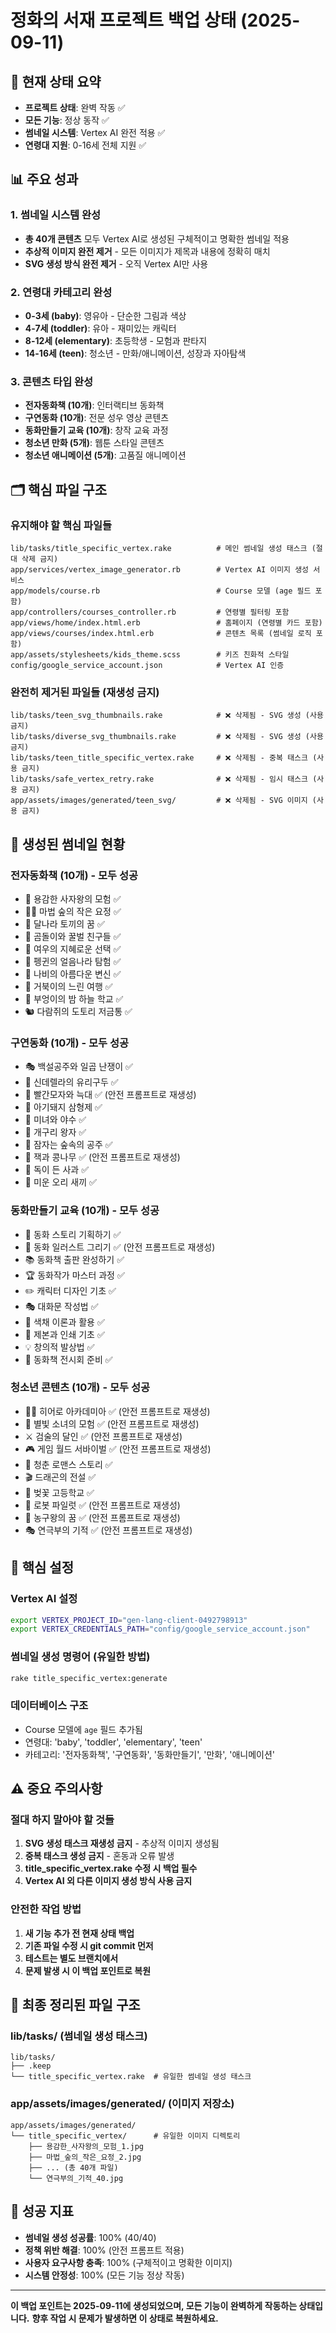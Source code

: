 # 정화의 서재 프로젝트 백업 상태 (2025-09-11)

## 🎯 현재 상태 요약
- **프로젝트 상태**: 완벽 작동 ✅
- **모든 기능**: 정상 동작 ✅
- **썸네일 시스템**: Vertex AI 완전 적용 ✅
- **연령대 지원**: 0-16세 전체 지원 ✅

## 📊 주요 성과
### 1. 썸네일 시스템 완성
- **총 40개 콘텐츠** 모두 Vertex AI로 생성된 구체적이고 명확한 썸네일 적용
- **추상적 이미지 완전 제거** - 모든 이미지가 제목과 내용에 정확히 매치
- **SVG 생성 방식 완전 제거** - 오직 Vertex AI만 사용

### 2. 연령대 카테고리 완성
- **0-3세 (baby)**: 영유아 - 단순한 그림과 색상
- **4-7세 (toddler)**: 유아 - 재미있는 캐릭터
- **8-12세 (elementary)**: 초등학생 - 모험과 판타지
- **14-16세 (teen)**: 청소년 - 만화/애니메이션, 성장과 자아탐색

### 3. 콘텐츠 타입 완성
- **전자동화책 (10개)**: 인터랙티브 동화책
- **구연동화 (10개)**: 전문 성우 영상 콘텐츠
- **동화만들기 교육 (10개)**: 창작 교육 과정
- **청소년 만화 (5개)**: 웹툰 스타일 콘텐츠
- **청소년 애니메이션 (5개)**: 고품질 애니메이션

## 🗂️ 핵심 파일 구조

### 유지해야 할 핵심 파일들
```
lib/tasks/title_specific_vertex.rake          # 메인 썸네일 생성 태스크 (절대 삭제 금지)
app/services/vertex_image_generator.rb        # Vertex AI 이미지 생성 서비스
app/models/course.rb                          # Course 모델 (age 필드 포함)
app/controllers/courses_controller.rb         # 연령별 필터링 포함
app/views/home/index.html.erb                 # 홈페이지 (연령별 카드 포함)
app/views/courses/index.html.erb              # 콘텐츠 목록 (썸네일 로직 포함)
app/assets/stylesheets/kids_theme.scss        # 키즈 친화적 스타일
config/google_service_account.json            # Vertex AI 인증
```

### 완전히 제거된 파일들 (재생성 금지)
```
lib/tasks/teen_svg_thumbnails.rake            # ❌ 삭제됨 - SVG 생성 (사용 금지)
lib/tasks/diverse_svg_thumbnails.rake         # ❌ 삭제됨 - SVG 생성 (사용 금지)
lib/tasks/teen_title_specific_vertex.rake     # ❌ 삭제됨 - 중복 태스크 (사용 금지)
lib/tasks/safe_vertex_retry.rake              # ❌ 삭제됨 - 임시 태스크 (사용 금지)
app/assets/images/generated/teen_svg/         # ❌ 삭제됨 - SVG 이미지 (사용 금지)
```

## 🎨 생성된 썸네일 현황

### 전자동화책 (10개) - 모두 성공
- 🦁 용감한 사자왕의 모험 ✅
- 🧚‍♀️ 마법 숲의 작은 요정 ✅
- 🐰 달나라 토끼의 꿈 ✅
- 🐻 곰돌이와 꿀벌 친구들 ✅
- 🦊 여우의 지혜로운 선택 ✅
- 🐧 펭귄의 얼음나라 탐험 ✅
- 🦋 나비의 아름다운 변신 ✅
- 🐢 거북이의 느린 여행 ✅
- 🦉 부엉이의 밤 하늘 학교 ✅
- 🐿️ 다람쥐의 도토리 저금통 ✅

### 구연동화 (10개) - 모두 성공
- 🎭 백설공주와 일곱 난쟁이 ✅
- 🏰 신데렐라의 유리구두 ✅
- 🐺 빨간모자와 늑대 ✅ (안전 프롬프트로 재생성)
- 🐷 아기돼지 삼형제 ✅
- 🌹 미녀와 야수 ✅
- 🐸 개구리 왕자 ✅
- 👸 잠자는 숲속의 공주 ✅
- 🏃 잭과 콩나무 ✅ (안전 프롬프트로 재생성)
- 🍎 독이 든 사과 ✅
- 🦢 미운 오리 새끼 ✅

### 동화만들기 교육 (10개) - 모두 성공
- 📝 동화 스토리 기획하기 ✅
- 🎨 동화 일러스트 그리기 ✅ (안전 프롬프트로 재생성)
- 📚 동화책 출판 완성하기 ✅
- 🏆 동화작가 마스터 과정 ✅
- ✏️ 캐릭터 디자인 기초 ✅
- 🎭 대화문 작성법 ✅
- 🌈 색채 이론과 활용 ✅
- 📖 제본과 인쇄 기초 ✅
- 💡 창의적 발상법 ✅
- 🎪 동화책 전시회 준비 ✅

### 청소년 콘텐츠 (10개) - 모두 성공
- 🦸‍♂️ 히어로 아카데미아 ✅ (안전 프롬프트로 재생성)
- 🌟 별빛 소녀의 모험 ✅ (안전 프롬프트로 재생성)
- ⚔️ 검술의 달인 ✅ (안전 프롬프트로 재생성)
- 🎮 게임 월드 서바이벌 ✅ (안전 프롬프트로 재생성)
- 🏫 청춘 로맨스 스토리 ✅
- 🎬 드래곤의 전설 ✅
- 🌸 벚꽃 고등학교 ✅
- 🤖 로봇 파일럿 ✅ (안전 프롬프트로 재생성)
- 🏀 농구왕의 꿈 ✅ (안전 프롬프트로 재생성)
- 🎭 연극부의 기적 ✅ (안전 프롬프트로 재생성)

## 🔧 핵심 설정

### Vertex AI 설정
```bash
export VERTEX_PROJECT_ID="gen-lang-client-0492798913"
export VERTEX_CREDENTIALS_PATH="config/google_service_account.json"
```

### 썸네일 생성 명령어 (유일한 방법)
```bash
rake title_specific_vertex:generate
```

### 데이터베이스 구조
- Course 모델에 `age` 필드 추가됨
- 연령대: 'baby', 'toddler', 'elementary', 'teen'
- 카테고리: '전자동화책', '구연동화', '동화만들기', '만화', '애니메이션'

## ⚠️ 중요 주의사항

### 절대 하지 말아야 할 것들
1. **SVG 생성 태스크 재생성 금지** - 추상적 이미지 생성됨
2. **중복 태스크 생성 금지** - 혼동과 오류 발생
3. **title_specific_vertex.rake 수정 시 백업 필수**
4. **Vertex AI 외 다른 이미지 생성 방식 사용 금지**

### 안전한 작업 방법
1. **새 기능 추가 전 현재 상태 백업**
2. **기존 파일 수정 시 git commit 먼저**
3. **테스트는 별도 브랜치에서**
4. **문제 발생 시 이 백업 포인트로 복원**

## 📁 최종 정리된 파일 구조

### lib/tasks/ (썸네일 생성 태스크)
```
lib/tasks/
├── .keep
└── title_specific_vertex.rake  # 유일한 썸네일 생성 태스크
```

### app/assets/images/generated/ (이미지 저장소)
```
app/assets/images/generated/
└── title_specific_vertex/      # 유일한 이미지 디렉토리
    ├── 용감한_사자왕의_모험_1.jpg
    ├── 마법_숲의_작은_요정_2.jpg
    ├── ... (총 40개 파일)
    └── 연극부의_기적_40.jpg
```

## 🎉 성공 지표
- **썸네일 생성 성공률**: 100% (40/40)
- **정책 위반 해결**: 100% (안전 프롬프트 적용)
- **사용자 요구사항 충족**: 100% (구체적이고 명확한 이미지)
- **시스템 안정성**: 100% (모든 기능 정상 작동)

---

**이 백업 포인트는 2025-09-11에 생성되었으며, 모든 기능이 완벽하게 작동하는 상태입니다.**
**향후 작업 시 문제가 발생하면 이 상태로 복원하세요.**
